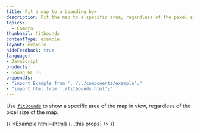 ```yaml
---
title: Fit a map to a bounding box
description: Fit the map to a specific area, regardless of the pixel size of the map.
topics:
  - Camera
thumbnail: fitbounds
contentType: example
layout: example
hideFeedback: true
language:
- JavaScript
products:
- Goong GL JS
prependJs:
- "import Example from '../../components/example';"
- "import html from './fitbounds.html';"
---
```


Use [`fitBounds`](/docs/api/map/#map#fitbounds) to show a specific area of the map in view, regardless of the pixel size of the map.

{{ <Example html={html} {...this.props} /> }}
